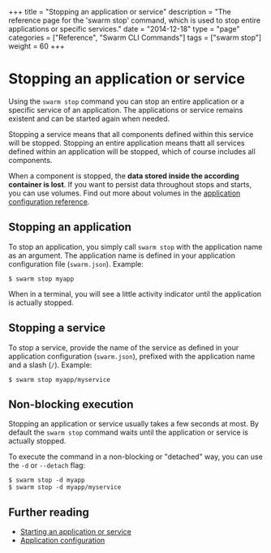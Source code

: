 +++
title = "Stopping an application or service"
description = "The reference page for the 'swarm stop' command, which is used to stop entire applications or specific services."
date = "2014-12-18"
type = "page"
categories = ["Reference", "Swarm CLI Commands"]
tags = ["swarm stop"]
weight = 60
+++

# Stopping an application or service

Using the `swarm stop` command you can stop an entire application or a specific service of an application. The applications or service remains existent and can be started again when needed.

Stopping a service means that all components defined within this service will be stopped. Stopping an entire application means thatt all services defined within an application will be stopped, which of course includes all components.

<i class="fa fa-exclamation-triangle"></i> When a component is stopped, the __data stored inside the according container is lost__. If you want to persist data throughout stops and starts, you can use volumes. Find out more about volumes in the [application configuration reference](/reference/swarm-json/#volumes).

## Stopping an application

To stop an application, you simply call `swarm stop` with the application name as an argument. The application name is defined in your application configuration file (`swarm.json`). Example:

```nohighlight
$ swarm stop myapp
```

When in a terminal, you will see a little activity indicator until the application is actually stopped.

## Stopping a service

To stop a service, provide the name of the service as defined in your application configuration (`swarm.json`), prefixed with the application name and a slash (`/`). Example:

```nohighlight
$ swarm stop myapp/myservice
```

## Non-blocking execution

Stopping an application or service usually takes a few seconds at most. By default the `swarm stop` command waits until the application or service is actually stopped.

To execute the command in a non-blocking or "detached" way, you can use the `-d` or `--detach` flag:

```nohighlight
$ swarm stop -d myapp
$ swarm stop -d myapp/myservice
```

## Further reading

* [Starting an application or service](/reference/cli/start/)
* [Application configuration](/reference/swarm-json/)
